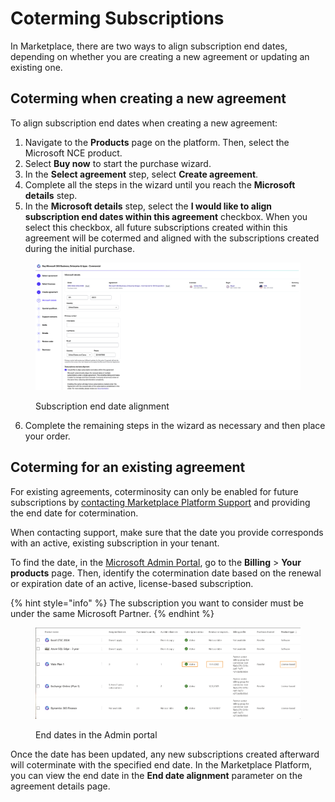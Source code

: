 # Coterming Subscriptions

In Marketplace, there are two ways to align subscription end dates, depending on whether you are creating a new agreement or updating an existing one.

## Coterming when creating a new agreement

To align subscription end dates when creating a new agreement:

1. Navigate to the **Products** page on the platform. Then, select the Microsoft NCE product.
2. Select **Buy now** to start the purchase wizard.
3. In the **Select agreement** step, select **Create agreement**.&#x20;
4. Complete all the steps in the wizard until you reach the **Microsoft details** step.
5. In the **Microsoft details** step, select the **I would like to align subscription end dates within this agreement** checkbox. When you select this checkbox, all future subscriptions created within this agreement will be cotermed and aligned with the subscriptions created during the initial purchase.

<figure><img src="../../../.gitbook/assets/coterm_subscription.png" alt=""><figcaption><p>Subscription end date alignment</p></figcaption></figure>

6. Complete the remaining steps in the wizard as necessary and then place your order.&#x20;

## Coterming for an existing agreement

For existing agreements, coterminosity can only be enabled for future subscriptions by [contacting Marketplace Platform Support](../../../help-and-support/contact-support.md) and providing the end date for cotermination.&#x20;

When contacting support, make sure that the date you provide corresponds with an active, existing subscription in your tenant.&#x20;

To find the date, in the [Microsoft Admin Portal](https://admin.microsoft.com/), go to the **Billing** > **Your products** page. Then, identify the cotermination date based on the renewal or expiration date of an active, license-based subscription.&#x20;

{% hint style="info" %}
The subscription you want to consider must be under the same Microsoft Partner.
{% endhint %}

<figure><img src="../../../.gitbook/assets/coterm_admin_portal.png" alt=""><figcaption><p>End dates in the Admin portal</p></figcaption></figure>

Once the date has been updated, any new subscriptions created afterward will coterminate with the specified end date. In the Marketplace Platform, you can view the end date in the **End date alignment** parameter on the agreement details page.
